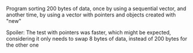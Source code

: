 Program sorting 200 bytes of data, once by using a sequential vector, and another time, by using a vector with pointers and objects created with "new"

Spoiler: The test with pointers was faster, which might be expected, considering it only needs to swap 8 bytes of data, instead of 200 bytes for the other one
